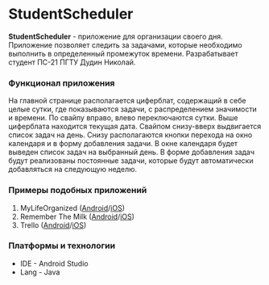 # StudentScheduler
**StudentScheduler** - приложение для организации своего дня. Приложение позволяет следить за задачами, которые необходимо выполнить в определенный промежуток времени. Разрабатывает студент ПС-21 ПГТУ Дудин Николай.

### Функционал приложения
На главной странице располагается циферблат, содержащий в себе целые сутки, где показываются задачи, с распределением значимости и времени. По свайпу вправо, влево переключаются сутки. Выше циферблата находится текущая дата. Свайпом снизу-вверх выдвигается список задач на день. Снизу располагаются кнопки перехода на окно календаря и в форму добавления задачи. В окне календаря будет выведен список задач на выбранный день. В форме добавления задач будут реализованы постоянные задачи, которые будут автоматически добавляться на следующую неделю.

### Примеры подобных приложений
1. MyLifeOrganized ([Android](https://play.google.com/store/apps/details?id=net.mylifeorganized.mlo&hl=ru&gl=ru)/[iOS](https://apps.apple.com/ru/app/id649795842))
2. Remember The Milk ([Android](https://play.google.com/store/apps/details?id=com.rememberthemilk.MobileRTM&hl=ru&gl=ru)/[iOS](https://apps.apple.com/ru/app/id293561396))
3. Trello ([Android](https://play.google.com/store/apps/details?id=com.trello&hl=ru&gl=ru)/[iOS](https://apps.apple.com/ru/app/id461504587)) 

### Платформы и технологии
- IDE - Android Studio
- Lang - Java